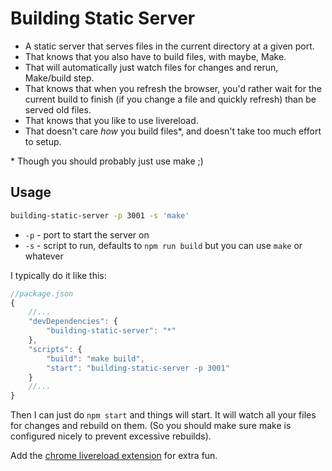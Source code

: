 # Building Static Server

* A static server that serves files in the current directory at a given port.
* That knows that you also have to build files, with maybe, Make.
* That will automatically just watch files for changes and rerun, Make/build step.
* That knows that when you refresh the browser, you'd rather wait for the current build to finish (if you change a file and quickly refresh) than be served old files.
* That knows that you like to use livereload.
* That doesn't care _how_ you build files\*, and doesn't take too much effort to setup.

\* Though you should probably just use make ;)

## Usage

```bash
building-static-server -p 3001 -s 'make'
```

* `-p` - port to start the server on
* `-s` - script to run, defaults to `npm run build` but you can use `make` or whatever

I typically do it like this:

```js
//package.json
{
    //...
    "devDependencies": {
        "building-static-server": "*"
    },
    "scripts": {
        "build": "make build",
        "start": "building-static-server -p 3001"
    }
    //...
}
```

Then I can just do `npm start` and things will start. It will watch all your files for changes and rebuild on them. (So you should make sure make is configured nicely to prevent excessive rebuilds).

Add the [chrome livereload extension](https://chrome.google.com/webstore/detail/livereload/jnihajbhpnppcggbcgedagnkighmdlei?hl=en) for extra fun.
